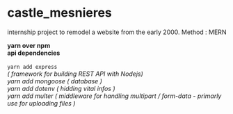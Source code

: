 # castle_mesnieres
internship project to remodel a website from the early 2000. Method : MERN

__yarn over npm
<br>
api dependencies__
<br>
<br>
``` yarn add express ```
<br>
<i>( framework for building REST API with Nodejs)
<br>
yarn add mongoose ( database )
<br>
yarn add dotenv ( hidding vital infos )
<br>
yarn add multer ( middleware for handling multipart / form-data - primarly use for uploading files )
</i>
